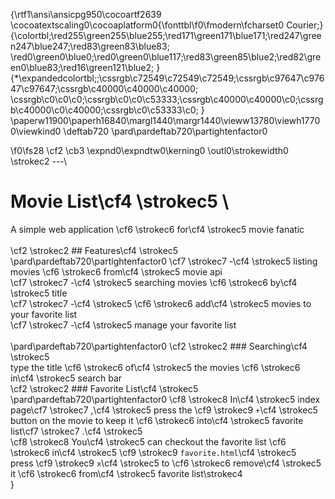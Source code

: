 {\rtf1\ansi\ansicpg950\cocoartf2639
\cocoatextscaling0\cocoaplatform0{\fonttbl\f0\fmodern\fcharset0 Courier;}
{\colortbl;\red255\green255\blue255;\red171\green171\blue171;\red247\green247\blue247;\red83\green83\blue83;
\red0\green0\blue0;\red0\green0\blue117;\red83\green85\blue2;\red82\green0\blue83;\red16\green121\blue2;
}
{\*\expandedcolortbl;;\cssrgb\c72549\c72549\c72549;\cssrgb\c97647\c97647\c97647;\cssrgb\c40000\c40000\c40000;
\cssrgb\c0\c0\c0;\cssrgb\c0\c0\c53333;\cssrgb\c40000\c40000\c0;\cssrgb\c40000\c0\c40000;\cssrgb\c0\c53333\c0;
}
\paperw11900\paperh16840\margl1440\margr1440\vieww13780\viewh17700\viewkind0
\deftab720
\pard\pardeftab720\partightenfactor0

\f0\fs28 \cf2 \cb3 \expnd0\expndtw0\kerning0
\outl0\strokewidth0 \strokec2 ---\
# Movie List\cf4 \strokec5 \
A simple web application \cf6 \strokec6 for\cf4 \strokec5  movie fanatic\
\
\cf2 \strokec2 ## Features\cf4 \strokec5 \
\pard\pardeftab720\partightenfactor0
\cf7 \strokec7 -\cf4 \strokec5  listing movies \cf6 \strokec6 from\cf4 \strokec5  movie api\
\cf7 \strokec7 -\cf4 \strokec5  searching movies \cf6 \strokec6 by\cf4 \strokec5  title\
\cf7 \strokec7 -\cf4 \strokec5  \cf6 \strokec6 add\cf4 \strokec5  movies to your favorite list\
\cf7 \strokec7 -\cf4 \strokec5  manage your favorite list\
\
\pard\pardeftab720\partightenfactor0
\cf2 \strokec2 ### Searching\cf4 \strokec5 \
type the title \cf6 \strokec6 of\cf4 \strokec5  the movies \cf6 \strokec6 in\cf4 \strokec5  search bar\
\cf2 \strokec2 ### Favorite List\cf4 \strokec5 \
\pard\pardeftab720\partightenfactor0
\cf8 \strokec8 In\cf4 \strokec5  index page\cf7 \strokec7 ,\cf4 \strokec5  press the \cf9 \strokec9 `+`\cf4 \strokec5  button on the movie to keep it \cf6 \strokec6 into\cf4 \strokec5  favorite list\cf7 \strokec7 .\cf4 \strokec5 \
\cf8 \strokec8 You\cf4 \strokec5  can checkout the favorite list \cf6 \strokec6 in\cf4 \strokec5  \cf9 \strokec9 `favorite.html`\cf4 \strokec5 \
press \cf9 \strokec9 `x`\cf4 \strokec5  to \cf6 \strokec6 remove\cf4 \strokec5  it \cf6 \strokec6 from\cf4 \strokec5  favorite list\strokec4 \
}